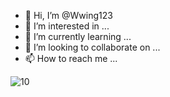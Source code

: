 - 👋 Hi, I’m @Wwing123
- 👀 I’m interested in ...
- 🌱 I’m currently learning ...
- 💞️ I’m looking to collaborate on ...
- 📫 How to reach me ...

<!---
Wwing123/Wwing123 is a ✨ special ✨ repository because its `README.md` (this file) appears on your GitHub profile.
You can click the Preview link to take a look at your changes.
--->
![10](https://user-images.githubusercontent.com/110076895/181150489-9243a185-3710-43c1-a55b-e2cfaba57d8f.jpg)
